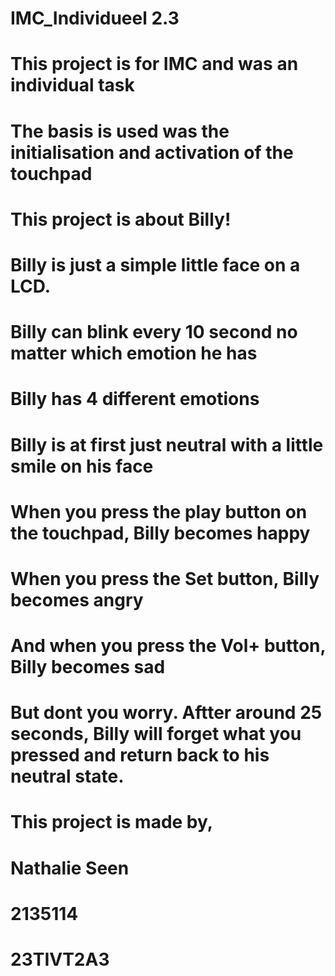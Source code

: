 # IMC_Individueel 2.3
# This project is for IMC and was an individual task
# The basis is used was the initialisation and activation of the touchpad
#
# This project is about Billy!
# Billy is just a simple little face on a LCD.
# Billy can blink every 10 second no matter which emotion he has
#
# Billy has 4 different emotions
# Billy is at first just neutral with a little smile on his face
# When you press the play button on the touchpad, Billy becomes happy
# When you press the Set button, Billy becomes angry
# And when you press the Vol+ button, Billy becomes sad
# But dont you worry. Aftter around 25 seconds, Billy will forget what you pressed and return back to his neutral state.
#
#
# This project is made by,
# Nathalie Seen 
# 2135114
# 23TIVT2A3